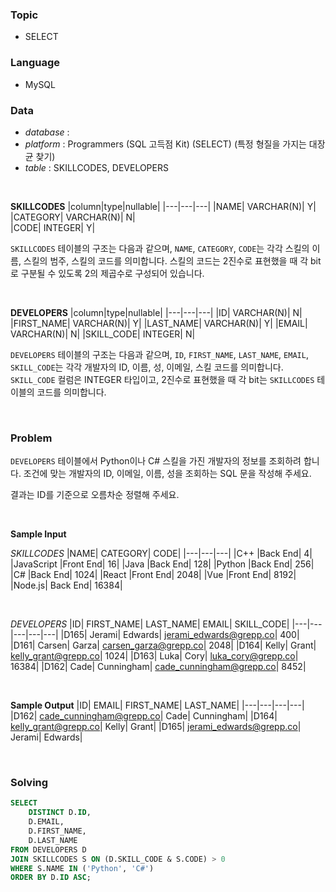 ### Topic
- SELECT
  
### Language
- MySQL

### Data
- *database* : 
- *platform* : Programmers (SQL 고득점 Kit) (SELECT) (특정 형질을 가지는 대장균 찾기)
- *table* : SKILLCODES, DEVELOPERS

<br>

**SKILLCODES**
|column|type|nullable|
|---|---|---|
|NAME|	VARCHAR(N)|	Y|	
|CATEGORY|	VARCHAR(N)|	N|	
|CODE|	INTEGER|	Y|

`SKILLCODES` 테이블의 구조는 다음과 같으며, `NAME`, `CATEGORY`, `CODE`는 각각 스킬의 이름, 스킬의 범주, 스킬의 코드를 의미합니다. 스킬의 코드는 2진수로 표현했을 때 각 bit로 구분될 수 있도록 2의 제곱수로 구성되어 있습니다.

<br>

**DEVELOPERS**
|column|type|nullable|
|---|---|---|
|ID|	VARCHAR(N)|		N|
|FIRST_NAME|	VARCHAR(N)|	Y|
|LAST_NAME|	VARCHAR(N)|		Y|
|EMAIL|	VARCHAR(N)|		N|
|SKILL_CODE|	INTEGER|		N|


`DEVELOPERS` 테이블의 구조는 다음과 같으며, `ID`, `FIRST_NAME`, `LAST_NAME`, `EMAIL`, `SKILL_CODE`는 각각 개발자의 ID, 이름, 성, 이메일, 스킬 코드를 의미합니다. `SKILL_CODE` 컬럼은 INTEGER 타입이고, 2진수로 표현했을 때 각 bit는 `SKILLCODES` 테이블의 코드를 의미합니다.

<br>

### Problem
`DEVELOPERS` 테이블에서 Python이나 C# 스킬을 가진 개발자의 정보를 조회하려 합니다. 조건에 맞는 개발자의 ID, 이메일, 이름, 성을 조회하는 SQL 문을 작성해 주세요.

결과는 ID를 기준으로 오름차순 정렬해 주세요.

<br>

**Sample Input**

*SKILLCODES*
|NAME|	CATEGORY|	CODE|
|---|---|---|
|C++	|Back End|	4|
|JavaScript	|Front End|	16|
|Java	|Back End|	128|
|Python	|Back End|	256|
|C#	|Back End|	1024|
|React	|Front End|	2048|
|Vue	|Front End|	8192|
|Node.js|	Back End|	16384|

<br>

*DEVELOPERS*
|ID|	FIRST_NAME|	LAST_NAME|	EMAIL|	SKILL_CODE|
|---|---|---|---|---|
|D165|	Jerami|	Edwards|	jerami_edwards@grepp.co|	400|
|D161|	Carsen|	Garza|	carsen_garza@grepp.co|	2048|
|D164|	Kelly|	Grant|	kelly_grant@grepp.co|	1024|
|D163|	Luka|	Cory|	luka_cory@grepp.co|	16384|
|D162|	Cade|	Cunningham|	cade_cunningham@grepp.co|	8452|

<br>

**Sample Output**
|ID|	EMAIL|	FIRST_NAME|	LAST_NAME|
|---|---|---|---|
|D162|	cade_cunningham@grepp.co|	Cade|	Cunningham|
|D164|	kelly_grant@grepp.co|	Kelly|	Grant|
|D165|	jerami_edwards@grepp.co|	Jerami|	Edwards|

<br>

### Solving

```sql
SELECT 
    DISTINCT D.ID, 
    D.EMAIL, 
    D.FIRST_NAME, 
    D.LAST_NAME
FROM DEVELOPERS D
JOIN SKILLCODES S ON (D.SKILL_CODE & S.CODE) > 0
WHERE S.NAME IN ('Python', 'C#')
ORDER BY D.ID ASC;
```

